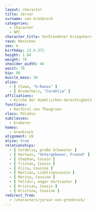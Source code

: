 ```yaml
---
layout: character
title: Jervar
surname: von Grenbrock
categories:
  - character
  - NPC
character_title: Verblendeter Kriegsherr
race: Menschen
sex: m
birthday: 23.6.372
height: 1.84
weight: 78
shoulder_width: 46
waist: 76
hip: 90
muscle_mass: 36
alias:
  - [ Clown, "U-Ranos" ]
  - [ Bruderherz, "Cordelia" ]
affiliations:
  - Kirche der Himmlischen Gerechtigkeit
functions:
  - Kurfürst von Thaugrien
class: Paladin
subclasses:
  - Eroberer
homes:
  - Grenbrock
alignment: LN
alive: true
relationships:
  - [ Cordelia, große Schwester ]
  - [ Hartwin, "Untergebener, Freund" ]
  - [ Stephan, Cousin ]
  - [ Tristan, Cousin ]
  - [ Eliza, Cousine ]
  - [ Narcian, Lieblingscousin ]
  - [ Marisa, Cousine ]
  - [ Felldir, enger Vertrauter ]
  - [ Kristian, Cousin ]
  - [ Kristina, Cousine ]
redirect_from:
  - /characters/jervar-von-grenbrock/
---
```

